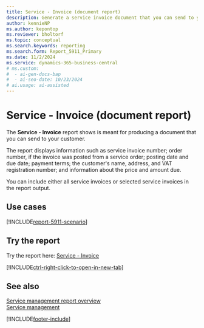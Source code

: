 ```yaml
---
title: Service - Invoice (document report)
description: Generate a service invoice document that you can send to your customer.
author: kennieNP
ms.author: kepontop
ms.reviewer: bholtorf
ms.topic: conceptual
ms.search.keywords: reporting
ms.search.form: Report_5911_Primary
ms.date: 11/2/2024
ms.service: dynamics-365-business-central
# ms.custom:
#  - ai-gen-docs-bap
#  - ai-seo-date: 10/23/2024
# ai.usage: ai-assisted
---
```


# Service - Invoice (document report)

The **Service - Invoice** report shows is meant for producing a document that you can send to your customer.

The report displays information such as service invoice number; order number, if the invoice was posted from a service order; posting date and due date; payment terms; the customer's name, address, and VAT registration number; and information about the price and amount due. 


You can include either all service invoices or selected service invoices in the report output.


## Use cases

[!INCLUDE[report-5911-scenario](../includes/report-5911-scenario-include.md)]

<!-- 

Prompt

Below is a report in an ERP system. Provide 3-4 use cases for different personas working with project management or finance for projects.

Format like this:    
  
As a <persona>, use the report to    
* use case 1  
* use case 2    

Do not capitalize the persona names. 

Do not start lines with "Use the data to"

## Report name
Service - Invoice

## Report description


### What the report does

### Use cases


Please include your data sources and URLs

-->


## Try the report

Try the report here: [Service - Invoice](https://businesscentral.dynamics.com?report=5911)

[!INCLUDE[ctrl-right-click-to-open-in-new-tab](../includes/ctrl-right-click-to-open-in-new-tab.md)]


## See also

[Service management report overview](../service-reports.md)   
[Service management](../service-service.md)    

[!INCLUDE[footer-include](../includes/footer-banner.md)]
